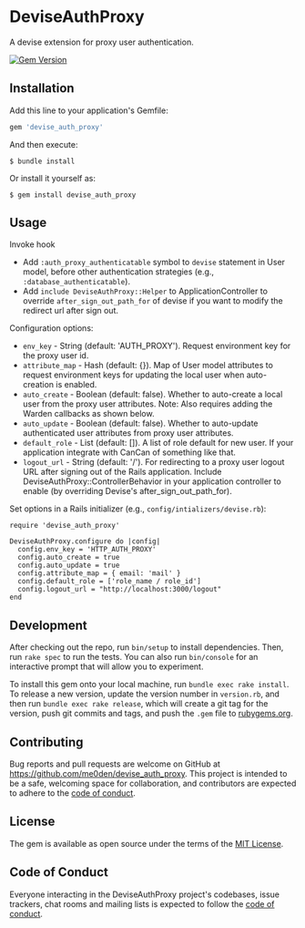 # DeviseAuthProxy

A devise extension for proxy user authentication.

[![Gem Version](https://badge.fury.io/rb/devise_auth_proxy.svg)](http://badge.fury.io/rb/devise_auth_proxy)

## Installation

Add this line to your application's Gemfile:

```ruby
gem 'devise_auth_proxy'
```

And then execute:

    $ bundle install

Or install it yourself as:

    $ gem install devise_auth_proxy

## Usage

Invoke hook 
* Add `:auth_proxy_authenticatable` symbol to `devise` statement in User model, before other authentication strategies (e.g., `:database_authenticatable`).
* Add `include DeviseAuthProxy::Helper` to ApplicationController to override `after_sign_out_path_for` of devise if you want to modify the redirect url after sign out.

Configuration options:
* `env_key` - String (default: 'AUTH_PROXY'). Request environment key for the proxy user id.
* `attribute_map` - Hash (default: {}). Map of User model attributes to request environment keys for updating the local user when auto-creation is enabled.
* `auto_create` - Boolean (default: false). Whether to auto-create a local user from the proxy user attributes. Note: Also requires adding the Warden callbacks as shown below.
* `auto_update` - Boolean (default: false). Whether to auto-update authenticated user attributes from proxy user attributes.
* `default_role` - List (default: []). A list of role default for new user. If your application integrate with CanCan of something like that.
* `logout_url` - String (default: '/'). For redirecting to a proxy user logout URL after signing out of the Rails application. Include DeviseAuthProxy::ControllerBehavior in your application controller to enable (by overriding Devise's after_sign_out_path_for).


Set options in a Rails initializer (e.g., `config/intializers/devise.rb`):

```
require 'devise_auth_proxy'

DeviseAuthProxy.configure do |config|
  config.env_key = 'HTTP_AUTH_PROXY'
  config.auto_create = true
  config.auto_update = true
  config.attribute_map = { email: 'mail' }
  config.default_role = ['role_name / role_id']
  config.logout_url = "http://localhost:3000/logout"
end
```


## Development

After checking out the repo, run `bin/setup` to install dependencies. Then, run `rake spec` to run the tests. You can also run `bin/console` for an interactive prompt that will allow you to experiment.

To install this gem onto your local machine, run `bundle exec rake install`. To release a new version, update the version number in `version.rb`, and then run `bundle exec rake release`, which will create a git tag for the version, push git commits and tags, and push the `.gem` file to [rubygems.org](https://rubygems.org).

## Contributing

Bug reports and pull requests are welcome on GitHub at https://github.com/me0den/devise_auth_proxy. This project is intended to be a safe, welcoming space for collaboration, and contributors are expected to adhere to the [code of conduct](https://github.com/me0den/devise_auth_proxy/blob/master/CODE_OF_CONDUCT.md).


## License

The gem is available as open source under the terms of the [MIT License](https://opensource.org/licenses/MIT).

## Code of Conduct

Everyone interacting in the DeviseAuthProxy project's codebases, issue trackers, chat rooms and mailing lists is expected to follow the [code of conduct](https://github.com/me0den/devise_auth_proxy/blob/master/CODE_OF_CONDUCT.md).
